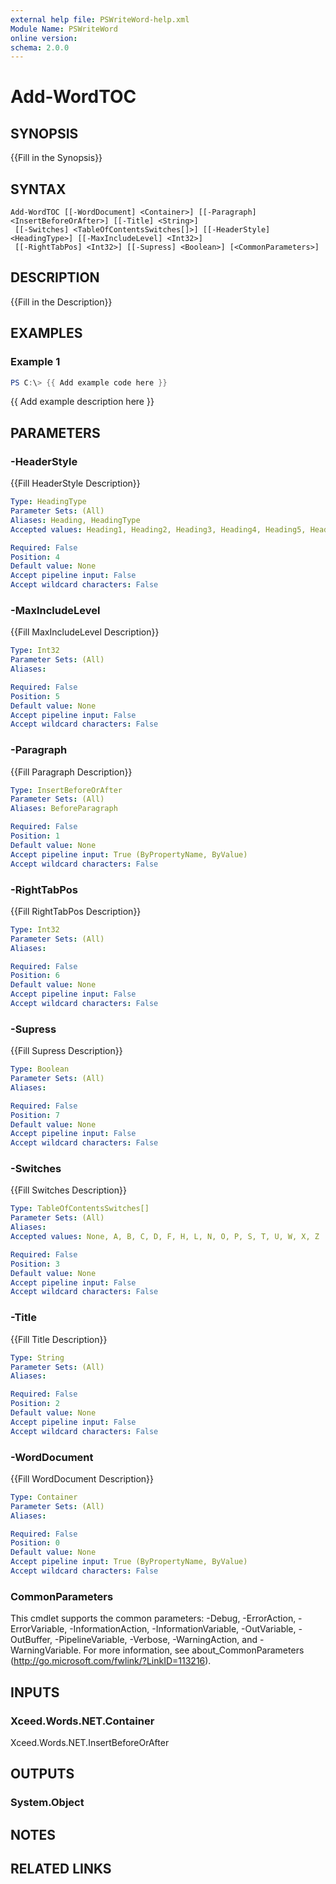 ```yaml
---
external help file: PSWriteWord-help.xml
Module Name: PSWriteWord
online version:
schema: 2.0.0
---
```


# Add-WordTOC

## SYNOPSIS
{{Fill in the Synopsis}}

## SYNTAX

```
Add-WordTOC [[-WordDocument] <Container>] [[-Paragraph] <InsertBeforeOrAfter>] [[-Title] <String>]
 [[-Switches] <TableOfContentsSwitches[]>] [[-HeaderStyle] <HeadingType>] [[-MaxIncludeLevel] <Int32>]
 [[-RightTabPos] <Int32>] [[-Supress] <Boolean>] [<CommonParameters>]
```

## DESCRIPTION
{{Fill in the Description}}

## EXAMPLES

### Example 1
```powershell
PS C:\> {{ Add example code here }}
```

{{ Add example description here }}

## PARAMETERS

### -HeaderStyle
{{Fill HeaderStyle Description}}

```yaml
Type: HeadingType
Parameter Sets: (All)
Aliases: Heading, HeadingType
Accepted values: Heading1, Heading2, Heading3, Heading4, Heading5, Heading6, Heading7, Heading8, Heading9

Required: False
Position: 4
Default value: None
Accept pipeline input: False
Accept wildcard characters: False
```

### -MaxIncludeLevel
{{Fill MaxIncludeLevel Description}}

```yaml
Type: Int32
Parameter Sets: (All)
Aliases:

Required: False
Position: 5
Default value: None
Accept pipeline input: False
Accept wildcard characters: False
```

### -Paragraph
{{Fill Paragraph Description}}

```yaml
Type: InsertBeforeOrAfter
Parameter Sets: (All)
Aliases: BeforeParagraph

Required: False
Position: 1
Default value: None
Accept pipeline input: True (ByPropertyName, ByValue)
Accept wildcard characters: False
```

### -RightTabPos
{{Fill RightTabPos Description}}

```yaml
Type: Int32
Parameter Sets: (All)
Aliases:

Required: False
Position: 6
Default value: None
Accept pipeline input: False
Accept wildcard characters: False
```

### -Supress
{{Fill Supress Description}}

```yaml
Type: Boolean
Parameter Sets: (All)
Aliases:

Required: False
Position: 7
Default value: None
Accept pipeline input: False
Accept wildcard characters: False
```

### -Switches
{{Fill Switches Description}}

```yaml
Type: TableOfContentsSwitches[]
Parameter Sets: (All)
Aliases:
Accepted values: None, A, B, C, D, F, H, L, N, O, P, S, T, U, W, X, Z

Required: False
Position: 3
Default value: None
Accept pipeline input: False
Accept wildcard characters: False
```

### -Title
{{Fill Title Description}}

```yaml
Type: String
Parameter Sets: (All)
Aliases:

Required: False
Position: 2
Default value: None
Accept pipeline input: False
Accept wildcard characters: False
```

### -WordDocument
{{Fill WordDocument Description}}

```yaml
Type: Container
Parameter Sets: (All)
Aliases:

Required: False
Position: 0
Default value: None
Accept pipeline input: True (ByPropertyName, ByValue)
Accept wildcard characters: False
```

### CommonParameters
This cmdlet supports the common parameters: -Debug, -ErrorAction, -ErrorVariable, -InformationAction, -InformationVariable, -OutVariable, -OutBuffer, -PipelineVariable, -Verbose, -WarningAction, and -WarningVariable. For more information, see about_CommonParameters (http://go.microsoft.com/fwlink/?LinkID=113216).

## INPUTS

### Xceed.Words.NET.Container
Xceed.Words.NET.InsertBeforeOrAfter

## OUTPUTS

### System.Object

## NOTES

## RELATED LINKS
